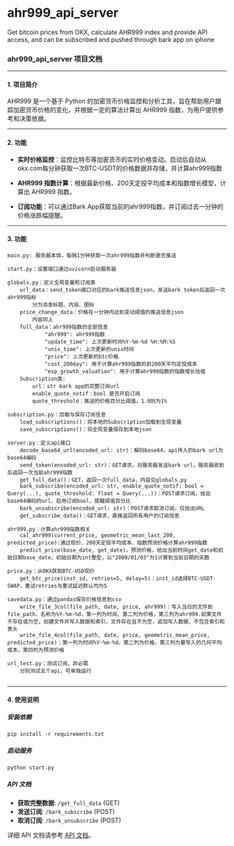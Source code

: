 # ahr999_api_server
Get bitcoin prices from OKX, calculate AHR999 index and provide API access, and can be subscribed and pushed through bark app on iphone
### ahr999_api_server 项目文档

---

#### 1. 项目简介

AHR999 是一个基于 Python 的加密货币价格监控和分析工具，旨在帮助用户跟踪加密货币价格的变化，并根据一定的算法计算出 AHR999 指数，为用户提供参考和决策依据。

---

#### 2. 功能

- **实时价格监控**：监控比特币等加密货币的实时价格变动。启动后自动从okx.com每分钟获取一次BTC-USDT的价格数据并存储，并计算ahr999指数
  
- **AHR999 指数计算**：根据最新价格、200天定投平均成本和指数增长模型，计算出 AHR999 指数。

- **订阅功能**：可以通过Bark App获取当前的ahr999指数，并订阅过去一分钟的价格涨跌幅提醒。

---

#### 3. 功能

```
main.py: 服务器本体，每隔1分钟获取一次ahr999指数并判断是否推送

start.py：设置端口通过uvicorn启动服务器

globals.py：定义全局变量和订阅类
    url_data：send_token接口对应的bark推送信息json，发送bark token后返回一次ahr999指标
        分为消息标题、内容、图标
    price_change_data：价格在一分钟内达到变动阈值的推送信息json
        内容同上
    full_data：ahr999指数的全部信息
            "ahr999": ahr999指数
            "update_time": 上次更新时间%Y-%m-%d %H:%M:%S
            "unix_time": 上次更新的unix时间
            "price": 上次更新的btc价格
            "cost_200day": 用于计算ahr999指数的前200天平均定投成本
            "exp_growth_valuation": 用于计算ahr999指数的指数增长估值
    Subscription类:
        url：str bark app的完整订阅url
        enable_quote_notif：bool 是否开启订阅
        quote_threshold：推送的价格百分比阈值，1.0则为1%

subscription.py：加载与保存订阅信息
    load_subscriptions()：将本地的Subscription加载到全局变量
    save_subscriptions()：将全局变量保存到本地json

server.py：定义api接口
    decode_base64_url(encoded_url: str)：解码base64，api传入的bark url为base64编码
    send_token(encoded_url: str)：GET请求，对服务器发送bark url，服务器收到后返回一次当前ahr999指数
    get_full_data()：GET，返回一次full_data，内容见globals.py
    bark_subscribe(encoded_url: str, enable_quote_notif: bool = Query(...), quote_threshold: float = Query(...))：POST请求订阅，给出base64编码的url、启用订阅bool、提醒阈值百分比
    bark_unsubscribe(encoded_url: str)：POST请求取消订阅，仅给出URL
    get_subscribe_data()：GET请求，直接返回所有用户的订阅信息

ahr999.py：计算ahr999指数相关
    cal_ahr999(current_price, geometric_mean_last_200, predicted_price):通过现价、200天定投平均成本、指数预测价格计算ahr999指数
    predict_price(base_date, get_date)，预测价格，给出当前时间get_date和初始日期base_date，初始日期为int整型，以"2009/01/03"为1计算到当前日期的天数

price.py：从OKX获取BTC-USD现价
    get_btc_price(inst_id, retries=5, delay=5)：inst_id选择BTC-USDT-SWAP，重试retries与重试延迟默认均为5

savedata.py：通过pandas保存价格信息到csv
    write_file_3col(file_path, date, price, ahr999)：写入当日的文件到file_path，名称为%Y-%m-%d，第一列为时间、第二列为价格，第三列为ahr999.如果文件不存在或为空，创建文件并写入数据和索引，文件存在且不为空，追加写入数据，不包含索引和表头
    write_file_4col(file_path, date, price, geometric_mean_price, predicted_price)：第一列为时间%Y-%m-%d，第二列为价格，第三列为要写入的几何平均成本，第四列为预测价格

url_test.py：测试订阅，非必需
    分别测试五个api，可单独运行


```
---

#### 4. 使用说明

##### 安装依赖

```
pip install -r requirements.txt
```

##### 启动服务

```
python start.py
```

##### API 文档

- **获取完整数据**: `/get_full_data` (GET)
- **发送订阅**: `/bark_subscribe` (POST)
- **取消订阅**: `/bark_unsubscribe` (POST)

详细 API 文档请参考 [API 文档](#)。

